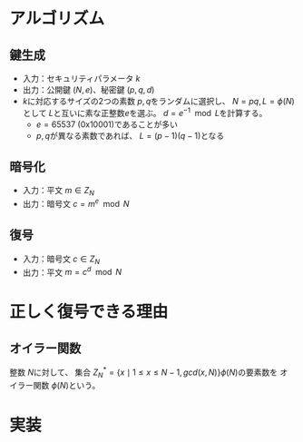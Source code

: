 # アルゴリズム

## 鍵生成
* 入力：セキュリティパラメータ $k$
* 出力：公開鍵 $(N, e)$、秘密鍵 $(p, q, d)$
* $k$に対応するサイズの2つの素数 $p, q$をランダムに選択し、 $N=pq, L=\phi(N)$として $L$と互いに素な正整数$e$を選ぶ。 $d=e^{-1}\mod{L}$を計算する。
  * $e=65537$ (0x10001)であることが多い
  * $p, q$が異なる素数であれば、 $L=(p-1)(q-1)$となる

## 暗号化

* 入力：平文 $m\in{Z_{N}}$
* 出力：暗号文 $c=m^{e}\mod{N}$

## 復号

* 入力：暗号文 $c\in{Z_{N}}$
* 出力：平文 $m=c^{d}\mod{N}$

# 正しく復号できる理由

## オイラー関数

整数 $N$に対して、 集合 $Z_{N}^{*}= \lbrace x \mid 1 \le x \le N-1, gcd(x, N) \rbrace \phi(N)$の要素数を オイラー関数 $\phi(N)$という。


# 実装
